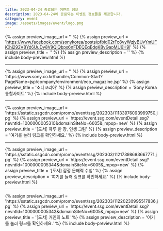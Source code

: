```yaml
---
title: 2023-04-24 종료되는 이벤트 정보
description: 2023-04-24에 종료되는 이벤트 정보들을 제공합니다.
category: event
image: /assets/images/event/logo.png
---
```

{% assign preview_image_url = '' %}
{% assign preview_url = 'https://www.facebook.com/sonykorea/posts/pfbid02rFc8vyWzjyBUvYmUFiChi292V8Yd6UuDy8V9QiQbpx6nFDEQEqEdgKBvGapMU6H9l' %}
{% assign preview_title = '' %}
{% assign preview_description = '' %}
{% include body-preview.html %}
<hr>{% assign preview_image_url = '' %}
{% assign preview_url = 'https://www.sony.co.kr/handler/Common-Start?PageName=jsp/company/environment/eco_magazine.jsp' %}
{% assign preview_title = '소니코리아' %}
{% assign preview_description = 'Sony Korea 통합사이트' %}
{% include body-preview.html %}
<hr>{% assign preview_image_url = 'https://sstatic.ssgcdn.com/promo/event/ssg/202303/11133976093999750.jpg' %}
{% assign preview_url = 'https://event.ssg.com/eventDetail.ssg?nevntId=1000000005310&domainSiteNo=6005&_mpop=new' %}
{% assign preview_title = '[도서] 하루 한 장, 인생 그림' %}
{% assign preview_description = '여기를 눌러 링크를 확인하세요.' %}
{% include body-preview.html %}
<hr>{% assign preview_image_url = 'https://sstatic.ssgcdn.com/promo/event/ssg/202303/11217398683667771.jpg' %}
{% assign preview_url = 'https://event.ssg.com/eventDetail.ssg?nevntId=1000000005344&domainSiteNo=6005&_mpop=new' %}
{% assign preview_title = '[도서] 감정 문해력 수업' %}
{% assign preview_description = '여기를 눌러 링크를 확인하세요.' %}
{% include body-preview.html %}
<hr>{% assign preview_image_url = 'https://sstatic.ssgcdn.com/promo/event/ssg/202303/11220230995517836.jpg' %}
{% assign preview_url = 'https://event.ssg.com/eventDetail.ssg?nevntId=1000000005342&domainSiteNo=6005&_mpop=new' %}
{% assign preview_title = '[도서] 거인의 노트' %}
{% assign preview_description = '여기를 눌러 링크를 확인하세요.' %}
{% include body-preview.html %}